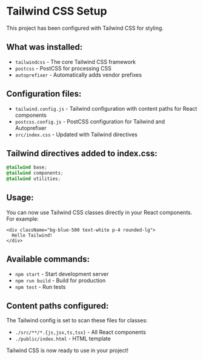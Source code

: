 # Tailwind CSS Setup

This project has been configured with Tailwind CSS for styling.

## What was installed:

- `tailwindcss` - The core Tailwind CSS framework
- `postcss` - PostCSS for processing CSS
- `autoprefixer` - Automatically adds vendor prefixes

## Configuration files:

- `tailwind.config.js` - Tailwind configuration with content paths for React components
- `postcss.config.js` - PostCSS configuration for Tailwind and Autoprefixer
- `src/index.css` - Updated with Tailwind directives

## Tailwind directives added to index.css:

```css
@tailwind base;
@tailwind components;
@tailwind utilities;
```

## Usage:

You can now use Tailwind CSS classes directly in your React components. For example:

```tsx
<div className="bg-blue-500 text-white p-4 rounded-lg">
  Hello Tailwind!
</div>
```

## Available commands:

- `npm start` - Start development server
- `npm run build` - Build for production
- `npm test` - Run tests

## Content paths configured:

The Tailwind config is set to scan these files for classes:
- `./src/**/*.{js,jsx,ts,tsx}` - All React components
- `./public/index.html` - HTML template

Tailwind CSS is now ready to use in your project!
